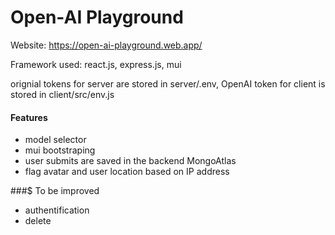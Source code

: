 # Open-AI Playground

Website: https://open-ai-playground.web.app/

Framework used: react.js, express.js, mui

orignial tokens for server are stored in server/.env, OpenAI token for client is stored in client/src/env.js

#### Features
- model selector
- mui bootstraping
- user submits are saved in the backend MongoAtlas
- flag avatar and user location based on IP address

###$ To be improved
- authentification
- delete
